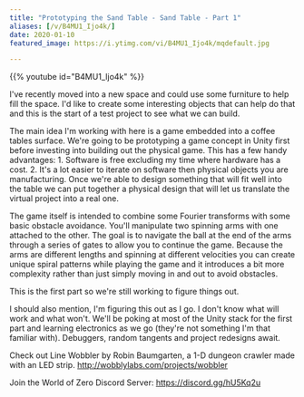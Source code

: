 ```yaml
---
title: "Prototyping the Sand Table - Sand Table - Part 1"
aliases: [/v/B4MU1_Ijo4k/]
date: 2020-01-10
featured_image: https://i.ytimg.com/vi/B4MU1_Ijo4k/mqdefault.jpg

---
```


{{% youtube id="B4MU1_Ijo4k" %}}

I've recently moved into a new space and could use some furniture to help fill the space. I'd like to create some interesting objects that can help do that and this is the start of a test project to see what we can build.

The main idea I'm working with here is a game embedded into a coffee tables surface. We're going to be prototyping a game concept in Unity first before investing into building out the physical game. This has a few handy advantages: 1. Software is free excluding my time where hardware has a cost. 2. It's a lot easier to iterate on software then physical objects you are manufacturing. Once we're able to design something that will fit well into the table we can put together a physical design that will let us translate the virtual project into a real one.

The game itself is intended to combine some Fourier transforms with some basic obstacle avoidance. You'll manipulate two spinning arms with one attached to the other. The goal is to navigate the ball at the end of the arms through a series of gates to allow you to continue the game. Because the arms are different lengths and spinning at different velocities you can create unique spiral patterns while playing the game and it introduces a bit more complexity rather than just simply moving in and out to avoid obstacles.

This is the first part so we're still working to figure things out.

I should also mention, I'm figuring this out as I go. I don't know what will work and what won't. We'll be poking at most of the Unity stack for the first part and learning electronics as we go (they're not something I'm that familiar with). Debuggers, random tangents and project redesigns await.

Check out Line Wobbler by Robin Baumgarten, a 1-D dungeon crawler made with an LED strip. http://wobblylabs.com/projects/wobbler

Join the World of Zero Discord Server: https://discord.gg/hU5Kq2u
